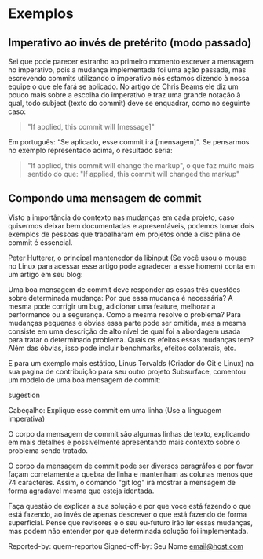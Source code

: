

# Exemplos

## Imperativo ao invés de pretérito (modo passado)

Sei que pode parecer estranho ao primeiro momento escrever a mensagem no imperativo, pois a mudança implementada foi uma ação passada, mas escrevendo commits utilizando o imperativo nós estamos dizendo à nossa equipe o que ele fará se aplicado. No artigo de Chris Beams ele diz um pouco mais sobre a escolha do imperativo e traz uma grande notação à qual, todo subject (texto do commit) deve se enquadrar, como no seguinte caso:

> "If applied, this commit will [message]"

Em português: “Se aplicado, esse commit irá [mensagem]”. Se pensarmos no exemplo representado acima, o resultado seria:

> "If applied, this commit will change the markup", o que faz muito mais sentido do que: "If applied, this commit will changed the markup"

##

## Compondo uma mensagem de commit

Visto a importância do contexto nas mudanças em cada projeto, caso quisermos deixar bem documentadas e apresentáveis, podemos tomar dois exemplos de pessoas que trabalharam em projetos onde a disciplina de commit é essencial.

Peter Hutterer, o principal mantenedor da libinput (Se você usou o mouse no Linux para acessar esse artigo pode agradecer a esse homem) conta em um artigo em seu blog:

Uma boa mensagem de commit deve responder as essas três questões sobre determinada mudança:
Por que essa mudança é necessária? A mesma pode corrigir um bug, adicionar uma feature, melhorar a performance ou a segurança.
Como a mesma resolve o problema? Para mudanças pequenas e óbvias essa parte pode ser omitida, mas a mesma consiste em uma descrição de alto nível de qual foi a abordagem usada para tratar o determinado problema.
Quais os efeitos essas mudanças tem? Além das óbvias, isso pode incluir benchmarks, efeitos colaterais, etc.

E para um exemplo mais estático, Linus Torvalds (Criador do Git e Linux) na sua pagina de contribuição para seu outro projeto Subsurface, comentou um modelo de uma boa mensagem de commit:

sugestion

Cabeçalho: Explique esse commit em uma linha (Use a linguagem imperativa)

O corpo da mensagem de commit são algumas linhas de texto, explicando
em mais detalhes e possivelmente apresentando mais contexto sobre o
problema sendo tratado.

O corpo da mensagem de commit pode ser diversos paragráfos e
por favor façam corretamente a quebra de linha e mantenham as
colunas menos que 74 caracteres. Assim, o comando "git log"
irá mostrar a mensagem de forma agradavel mesma que esteja identada.

Faça questão de explicar a sua solução e por que voce está fazendo
o que está fazendo, ao invés de apenas descrever o que está fazendo de forma superficial.
Pense que revisores e o seu eu-futuro irão ler essas mudanças, mas podem não entender
por que determinada solução foi implementada.

Reported-by: quem-reportou
Signed-off-by: Seu Nome [email@host.com](mailto:email@host.com)
